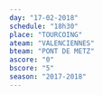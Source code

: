 ```yaml
---
day: "17-02-2018"
schedule: "18h30"
place: "TOURCOING"
ateam: "VALENCIENNES"
bteam: "PONT DE METZ"
ascore: "0"
bscore: "5"
season: "2017-2018"
---
```

